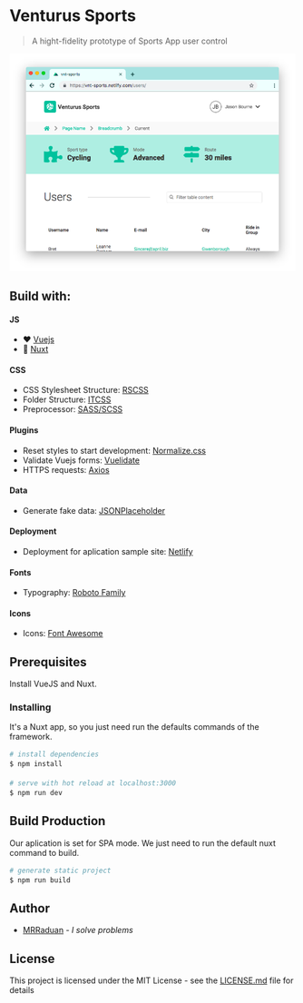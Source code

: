 # Venturus Sports

> A hight-fidelity prototype of Sports App user control

![System interface](https://raw.githubusercontent.com/MRRaduan/vnt-sports/master/vnt.png)

## Build with:

#### JS 
- :heart: [Vuejs](https://vuejs.org/) 
- :muscle: [Nuxt](https://nuxtjs.org/) 

#### CSS
- CSS Stylesheet Structure: [RSCSS](https://rscss.io/)
- Folder Structure: [ITCSS](https://www.xfive.co/blog/itcss-scalable-maintainable-css-architecture/)
- Preprocessor: [SASS/SCSS](https://sass-lang.com/)

#### Plugins
- Reset styles to start development: [Normalize.css](https://necolas.github.io/normalize.css/)
- Validate Vuejs forms: [Vuelidate](https://github.com/vuelidate/vuelidate) 
- HTTPS requests: [Axios](https://github.com/axios/axios) 

#### Data
- Generate fake data: [JSONPlaceholder](https://jsonplaceholder.typicode.com/)

#### Deployment
- Deployment for aplication sample site: [Netlify](https://www.netlify.com/) 

#### Fonts
- Typography: [Roboto Family](https://fonts.google.com/specimen/Roboto)

#### Icons 
- Icons: [Font Awesome](https://fontawesome.com/) 
 

## Prerequisites

Install VueJS and Nuxt.

### Installing

It's a Nuxt app, so you just need run the defaults commands of the framework.

```bash
# install dependencies
$ npm install

# serve with hot reload at localhost:3000
$ npm run dev

```

## Build Production

Our aplication is set for SPA mode.
We just need to run the default nuxt command to build.

```bash
# generate static project
$ npm run build
```



## Author

- [MRRaduan](https://github.com/MRRaduan) - _I solve problems_

## License

This project is licensed under the MIT License - see the [LICENSE.md](LICENSE.md) file for details
